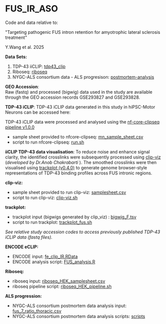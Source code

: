 # FUS_IR_ASO

Code and data relative to: 

"Targeting pathogenic FUS intron retention for amyotrophic lateral sclerosis treatment"  

 Y.Wang et al. 2025

**Data Sets:**

1. TDP-43 iiCLIP: [tdp43_clip](https://github.com/itsyiranwang/FUS_IR_ASO/tree/main/tdp43_clip)    
2. Riboseq: [riboseq](https://github.com/itsyiranwang/FUS_IR_ASO/tree/main/riboseq)
3. NYGC-ALS consortium data - ALS progresison:  [postmortem-analysis](https://github.com/itsyiranwang/FUS_IR_ASO/tree/main/postmortem-analysis)


**GEO Accession**:   
Raw (fastq) and processed (bigwig) data used in the study are available through the GEO accession records GSE293827 and GSE293828.


**TDP-43 iCLIP**: 
TDP-43 iCLIP data generated in this study in hiPSC-Motor Neurons can be accessed here:   
 
TDP-43 iCLIP data were processed and analysed using the [nf-core-clipseq pipeline v1.0.0](https://nf-co.re/clipseq/1.0.0/)  
- sample sheet provided to nfcore-clipseq: [mn_sample_sheet.csv](https://github.com/itsyiranwang/FUS_IR_ASO/blob/main/tdp43_clip/nfcore_clipseq/mn_sample_sheet.csv)    
- script to run nfcore-clipseq: [run.sh](https://github.com/itsyiranwang/FUS_IR_ASO/blob/main/tdp43_clip/nfcore_clipseq/run.sh)

**iiCLIP TDP-43 data visualisation**:  To reduce noise and enhance signal clarity, the identified crosslinks were subsequently processed using [clip-viz](https://github.com/amchakra/clip-viz)  (_developed by Dr.Anob Chakrabarti_ ). The smoothed crosslinks were then visualised using [trackplot (v0.4.0)](https://trackplot.readthedocs.io/en/latest/) to generate genome browser-style representations of TDP-43 binding profiles across FUS intronic regions.

**clip-viz:**   
- sample sheet provided to run clip-viz: [samplesheet.csv](https://github.com/itsyiranwang/FUS_IR_ASO/blob/main/tdp43_clip/clip_viz/samplesheet.csv)     
- script to run clip-viz: [clip-viz.sh](https://github.com/itsyiranwang/FUS_IR_ASO/blob/main/tdp43_clip/clip_viz/clip_viz.sh)   

**trackplot:**    
- trackplot input (bigwigs generated by clip_viz) : [bigwig_F.tsv](https://github.com/itsyiranwang/FUS_IR_ASO/blob/main/tdp43_clip/trackplot/bigwig_F.tsv)    
- script to run trackplot: [trackplot_fus.sh](https://github.com/itsyiranwang/FUS_IR_ASO/blob/main/tdp43_clip/trackplot/trackplot_fus.sh)   

_See relative study accession codes to access previously published TDP-43 iCLIP data (fastq files)._ 

**ENCODE eCLIP:** 
- ENCODE input: [fe_clip_IR.RData](https://github.com/itsyiranwang/FUS_IR_ASO/blob/main/encode_eclip/input_files/fe_clip_IR.RData)  
- ENCODE analysis script: [FUS_analysis.R](https://github.com/itsyiranwang/FUS_IR_ASO/blob/main/encode_eclip/script/FUS_analysis.R)  

**Riboseq:** 
- riboseq input: [riboseq_HEK_samplesheet.csv](https://github.com/itsyiranwang/FUS_IR_ASO/blob/main/riboseq/riboseq_HEK_samplesheet.csv)  
- riboseq pipeline script: [riboseq_HEK_pipeline.sh](https://github.com/itsyiranwang/FUS_IR_ASO/blob/main/riboseq/riboseq_HEK_pipeline.sh)  

**ALS progression:** 
- NYGC-ALS consortium postmortem data analysis input: [fus_7_ratio_thoracic.csv](https://github.com/itsyiranwang/FUS_IR_ASO/blob/main/postmortem-analysis/input_files/fus_7_ratio_thoracic.csv)  
- NYGC-ALS consortium postmortem data analysis scripts: [scripts](https://github.com/itsyiranwang/FUS_IR_ASO/tree/main/postmortem-analysis/scripts)  
